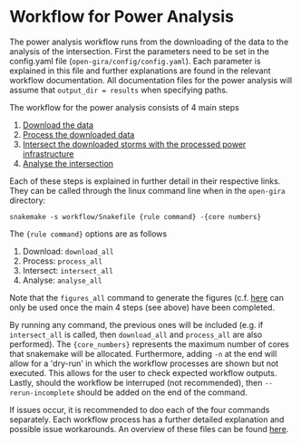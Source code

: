 # Workflow for Power Analysis

The power analysis workflow runs from the downloading of the data to the analysis of the intersection. First the
parameters need to be set in the config.yaml file (`open-gira/config/config.yaml`). Each parameter is explained
in this file and further explanations are found in the relevant workflow documentation. All documentation files for the power
analysis will assume that `output_dir = results` when specifying paths.


The workflow for the power analysis consists of 4 main steps
1. [Download the data](download/power_download.md)
2. [Process the downloaded data](process/power_process.md)
3. [Intersect the downloaded storms with the processed power infrastructure](intersect/power_intersect.md)
4. [Analyse the intersection](analysis/power_analysis.md)

Each of these steps is explained in further detail in their respective links. They can be called through
the linux command line when in the `open-gira` directory:
```shell
snakemake -s workflow/Snakefile {rule command} -{core numbers}
```
The `{rule command}` options are as follows
1. Download: `download_all`
2. Process: `process_all`
3. Intersect: `intersect_all`
4. Analyse: `analyse_all`

Note that the `figures_all` command to generate the figures (c.f. [here](analysis/power_analysis_figures.md]) can only be used once the main 4 steps (see above) have been completed.

By running any command, the previous ones will be included (e.g. if `intersect_all` is called, then `download_all` and `process_all` are also performed).
The `{core_numbers}` represents the maximum number of cores that snakemake will be allocated.
Furthermore, adding `-n` at the end will allow for a 'dry-run' in which the workflow processes are shown but not
executed. This allows for the user to check expected workflow outputs. Lastly, should the workflow be interruped
(not recommended), then `--rerun-incomplete` should be added on the end of the command.

If issues occur, it is recommended to doo each of the four commands separately. Each workflow process has a further detailed
explanation and possible issue workarounds. An overview of these files can be found [here](../../SUMMARY.md).

